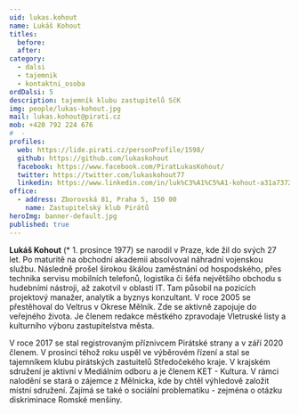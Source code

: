 ```yaml
---
uid: lukas.kohout
name: Lukáš Kohout
titles:
  before:
  after: 
category:
  - dalsi
  - tajemnik
  - kontaktni_osoba
ordDalsi: 5
description: tajemník klubu zastupitelů SčK
img: people/lukas-kohout.jpg
mail: lukas.kohout@pirati.cz
mob: +420 792 224 676
#  - 
profiles:
  web: https://lide.pirati.cz/personProfile/1598/
  github: https://github.com/lukaskohout
  facebook: https://www.facebook.com/PiratLukasKohout/
  twitter: https://twitter.com/lukaskohout77
  linkedin: https://www.linkedin.com/in/luk%C3%A1%C5%A1-kohout-a31a7372/
office:
  - address: Zborovská 81, Praha 5, 150 00
    name: Zastupitelský klub Pirátů 
heroImg: banner-default.jpg
published: true
---
```


**Lukáš Kohout** (* 1. prosince 1977) se narodil v Praze, kde žil do svých 27 let. Po maturitě na obchodní akademii absolvoval náhradní vojenskou službu. 
Následně prošel širokou škálou zaměstnání od hospodského, přes technika servisu mobilních telefonů, logistika či šéfa největšího obchodu s hudebními nástroji, 
až zakotvil v oblasti IT. Tam působil na pozicích projektový manažer, analytik a byznys konzultant. V roce 2005 se přestěhoval do Veltrus v Okrese Mělník. 
Zde se aktivně zapojuje do veřejného života. Je členem redakce městkého zpravodaje Vletruské listy a kulturního výboru zastupitelstva města. 

V roce 2017 se stal registrovaným příznivcem Pirátské strany a v září 2020 členem. V prosinci téhož roku uspěl ve výběrovém řízení a stal se tajemníkem klubu pirátských 
zastuitelů Středočekého kraje. V krajském sdružení je aktivní v Mediálním odboru a je členem KET - Kultura. V rámci nalodění se stará o zájemce z Mělnicka, kde by chtěl 
výhledově založit místní sdružení. Zajímá se také o sociální problematiku - zejména o otázku diskriminace Romské menšiny.
